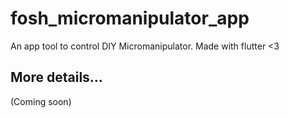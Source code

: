 # fosh_micromanipulator_app

An app tool to control DIY Micromanipulator. Made with flutter <3

## More details...

(Coming soon)

